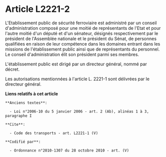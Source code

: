# Article L2221-2

L'Etablissement public de sécurité ferroviaire est administré par un conseil d'administration composé pour une moitié de
représentants de l'Etat et pour l'autre moitié d'un député et d'un sénateur, désignés respectivement par le président de
l'Assemblée nationale et le président du Sénat, de personnes qualifiées en raison de leur compétence dans les domaines
entrant dans les missions de l'établissement public ainsi que de représentants du personnel. Le conseil d'administration élit
son président parmi ses membres.

L'établissement public est dirigé par un directeur général, nommé par décret. 

Les autorisations mentionnées à l'article L. 2221-1 sont délivrées par le directeur général.

**Liens relatifs à cet article**

	**Anciens textes**:

	  - Loi n°2006-10 du 5 janvier 2006 - art. 2 (Ab), alinéas 1 à 3, paragraphe I

	**Cite**:

	  - Code des transports - art. L2221-1 (V)

	**Codifié par**:

	  - Ordonnance n°2010-1307 du 28 octobre 2010 - art. (V)
